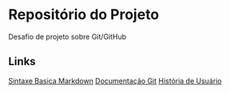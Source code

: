 # Repositório do Projeto
Desafio de projeto sobre Git/GitHub


## Links

[Sintaxe Basica Markdown](https://docs.pipz.com/central-de-ajuda/learning-center/guia-basico-de-markdown#open/)
[Documentação Git](https://git-scm.com/doc)
[História de Usuário](https://miro.com/pt/agile/o-que-e-historia-do-usuario/)
